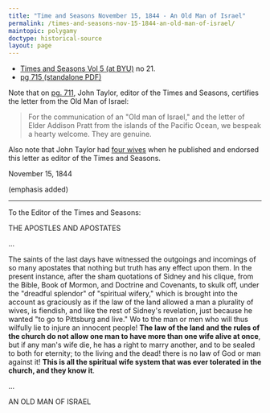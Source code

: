 ```yaml
---
title: "Time and Seasons November 15, 1844 - An Old Man of Israel"
permalink: /times-and-seasons-nov-15-1844-an-old-man-of-israel/
maintopic: polygamy
doctype: historical-source
layout: page
---
```


* [Times and Seasons Vol 5 (at BYU)](http://contentdm.lib.byu.edu/cdm/ref/collection/NCMP1820-1846/id/8375) no 21.
* [pg 715 (standalone PDF)](https://docs.google.com/viewer?url=https://github.com/faenrandir/a_careful_examination/raw/f95a370b57ae8530ffc8891104bf944bf0edbfeb/documents/polygamy/denials/originals/1844-11-15-Times-and-Seasons-Old-Man-of-Israel.pdf)

Note that on [pg. 711](https://raw.githubusercontent.com/faenrandir/a_careful_examination/f95a370b57ae8530ffc8891104bf944bf0edbfeb/documents/polygamy/denials/originals/1844-11-15-Times-and-Seasons-genuine-pg711.png), John Taylor, editor of the Times and Seasons, certifies the letter from the Old Man of Israel:

> For the communication of an "Old man of Israel," and the letter of Elder Addison Pratt from the islands of the Pacific Ocean, we bespeak a hearty welcome.  They are genuine.

Also note that John Taylor had [four wives](https://restorationbookstore.org/articles/nopoligamy/jsfp-vol2/2chp17.htm) when he published and endorsed this letter as editor of the Times and Seasons.

November 15, 1844

(emphasis added)

---

To the Editor of the Times and Seasons:

THE APOSTLES AND APOSTATES

...

The saints of the last days have witnessed the outgoings and incomings of so many apostates that nothing but truth has any effect upon them. In the present instance, after the sham quotations of Sidney and his clique, from the Bible, Book of Mormon, and Doctrine and Covenants, to skulk off, under the "dreadful splendor" of "spiritual wifery," which is brought into the account as graciously as if the law of the land allowed a man a plurality of wives, is fiendish, and like the rest of Sidney's revelation, just because he wanted "to go to Pittsburg and live." Wo to the man or men who will thus wilfully lie to injure an innocent people! **The law of the land and the rules of the church do not allow one man to have more than one wife alive at once**, but if any man's wife die, he has a right to marry another, and to be sealed to both for eternity; to the living and the dead! there is no law of God or man against it! **This is all the spiritual wife system that was ever tolerated in the church, and they know it**.

... 

AN OLD MAN OF ISRAEL
